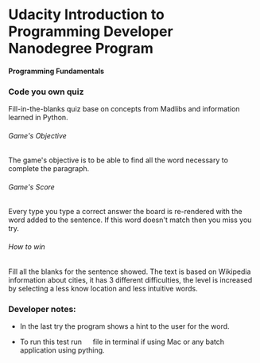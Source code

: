 # Udacity Introduction to Programming Developer Nanodegree Program
#### Programming Fundamentals
### Code you own quiz
Fill-in-the-blanks quiz base on concepts from Madlibs and information learned in Python.

###### Game's Objective
The game's objective is to be able to find all the word necessary to complete the paragraph.

###### Game's Score
Every type you type a correct answer the board is re-rendered with the word added to the sentence. If this word doesn't match then you miss you try.

###### How to win
Fill all the blanks for the sentence showed. The text is based on Wikipedia information about cities, it has 3 different difficulties, the level is increased by selecting a less know location and less intuitive words.


### Developer notes:

- In the last try the program shows a hint to the user for the word.

- To run this test run  ```  ``` file in terminal if using Mac or any batch application using pything.
